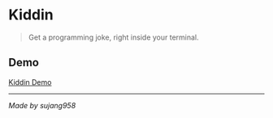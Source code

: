 # Kiddin

> Get a programming joke, right inside your terminal.

## Demo

[Kiddin Demo](https://raw.githubusercontent.com/sujang958/kiddin/main/docs/kiddin_demo.mp4)

---
_Made by sujang958_